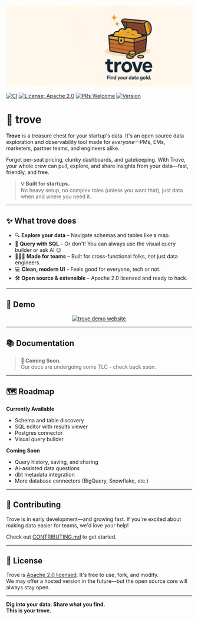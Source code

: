 ![Banner](./assets/trove-readme-header-thin-v2.jpg)


[![CI](https://github.com/trove-app/trove/actions/workflows/ci.yml/badge.svg)](https://github.com/trove-app/trove/actions/workflows/ci.yml)
[![License: Apache 2.0](https://img.shields.io/badge/license-Apache%202.0-blue.svg)](LICENSE)
[![PRs Welcome](https://img.shields.io/badge/PRs-welcome-brightgreen.svg)](CONTRIBUTING.md)
[![Version](https://img.shields.io/badge/version-0.1.0-blue.svg)](https://github.com/trove-app/trove/releases)

# 🔑 trove

**Trove** is a treasure chest for your startup's data. It's an open source data exploration and observability tool made for *everyone*—PMs, EMs, marketers, partner teams, and engineers alike.

Forget per-seat pricing, clunky dashboards, and gatekeeping. With Trove, your whole crew can pull, explore, and share insights from your data—fast, friendly, and free.

> **💡 Built for startups.**  
> No heavy setup, no complex roles (unless you want that), just data when and where you need it.

---

## ✨ What trove does

- 🔍 **Explore your data** – Navigate schemas and tables like a map.
- 🧾 **Query with SQL** – Or don't! You can always use the visual query builder or ask AI 😉
- 🧑‍🤝‍🧑 **Made for teams** – Built for cross-functional folks, not just data engineers.
- 💻 **Clean, modern UI** – Feels good for everyone, tech or not.
- 🛠️ **Open source & extensible** – Apache 2.0 licensed and ready to hack.

---

## 🧭 Demo

<p align="center">
  <a href="https://demo.gettrove.app/" target="_blank">
    <img src="./assets/thumbnail.png" alt="trove demo website">
  </a>
</p>



---

## 📚 Documentation

> **🔨 Coming Soon.**  
> Our docs are undergoing some TLC - check back soon.




---

## 🗺️ Roadmap

**Currently Available**
- Schema and table discovery
- SQL editor with results viewer
- Postgres connector
- Visual query builder

**Coming Soon**
- Query history, saving, and sharing
- AI-assisted data questions
- dbt metadata integration
- More database connectors (BigQuery, Snowflake, etc.)

---

## 🤝 Contributing

Trove is in early development—and growing fast. If you're excited about making data easier for teams, we'd love your help!

Check out [CONTRIBUTING.md](CONTRIBUTING.md) to get started.

---

## 📄 License

Trove is [Apache 2.0 licensed](LICENSE). It's free to use, fork, and modify.  
We may offer a hosted version in the future—but the open source core will always stay open.

---

**Dig into your data. Share what you find.**  
**This is your trove.**

